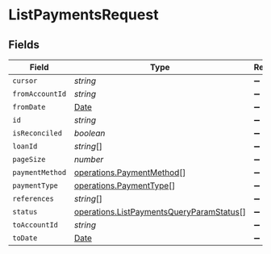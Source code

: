 # ListPaymentsRequest


## Fields

| Field                                                                                                | Type                                                                                                 | Required                                                                                             | Description                                                                                          |
| ---------------------------------------------------------------------------------------------------- | ---------------------------------------------------------------------------------------------------- | ---------------------------------------------------------------------------------------------------- | ---------------------------------------------------------------------------------------------------- |
| `cursor`                                                                                             | *string*                                                                                             | :heavy_minus_sign:                                                                                   | N/A                                                                                                  |
| `fromAccountId`                                                                                      | *string*                                                                                             | :heavy_minus_sign:                                                                                   | N/A                                                                                                  |
| `fromDate`                                                                                           | [Date](https://developer.mozilla.org/en-US/docs/Web/JavaScript/Reference/Global_Objects/Date)        | :heavy_minus_sign:                                                                                   | N/A                                                                                                  |
| `id`                                                                                                 | *string*                                                                                             | :heavy_minus_sign:                                                                                   | N/A                                                                                                  |
| `isReconciled`                                                                                       | *boolean*                                                                                            | :heavy_minus_sign:                                                                                   | N/A                                                                                                  |
| `loanId`                                                                                             | *string*[]                                                                                           | :heavy_minus_sign:                                                                                   | N/A                                                                                                  |
| `pageSize`                                                                                           | *number*                                                                                             | :heavy_minus_sign:                                                                                   | N/A                                                                                                  |
| `paymentMethod`                                                                                      | [operations.PaymentMethod](../../models/operations/paymentmethod.md)[]                               | :heavy_minus_sign:                                                                                   | N/A                                                                                                  |
| `paymentType`                                                                                        | [operations.PaymentType](../../models/operations/paymenttype.md)[]                                   | :heavy_minus_sign:                                                                                   | N/A                                                                                                  |
| `references`                                                                                         | *string*[]                                                                                           | :heavy_minus_sign:                                                                                   | N/A                                                                                                  |
| `status`                                                                                             | [operations.ListPaymentsQueryParamStatus](../../models/operations/listpaymentsqueryparamstatus.md)[] | :heavy_minus_sign:                                                                                   | N/A                                                                                                  |
| `toAccountId`                                                                                        | *string*                                                                                             | :heavy_minus_sign:                                                                                   | N/A                                                                                                  |
| `toDate`                                                                                             | [Date](https://developer.mozilla.org/en-US/docs/Web/JavaScript/Reference/Global_Objects/Date)        | :heavy_minus_sign:                                                                                   | N/A                                                                                                  |